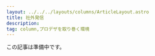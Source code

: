 ```yaml
---
layout: ../../../layouts/columns/ArticleLayout.astro
title: 社外発信
description:
tag: column,プロデザを取り巻く環境
---
```


この記事は準備中です。